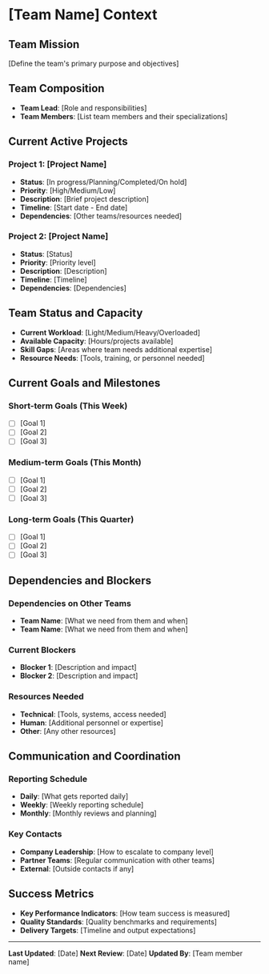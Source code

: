 # [Team Name] Context

## Team Mission
[Define the team's primary purpose and objectives]

## Team Composition
- **Team Lead**: [Role and responsibilities]
- **Team Members**: [List team members and their specializations]

## Current Active Projects
### Project 1: [Project Name]
- **Status**: [In progress/Planning/Completed/On hold]
- **Priority**: [High/Medium/Low]
- **Description**: [Brief project description]
- **Timeline**: [Start date - End date]
- **Dependencies**: [Other teams/resources needed]

### Project 2: [Project Name]
- **Status**: [Status]
- **Priority**: [Priority level]
- **Description**: [Description]
- **Timeline**: [Timeline]
- **Dependencies**: [Dependencies]

## Team Status and Capacity
- **Current Workload**: [Light/Medium/Heavy/Overloaded]
- **Available Capacity**: [Hours/projects available]
- **Skill Gaps**: [Areas where team needs additional expertise]
- **Resource Needs**: [Tools, training, or personnel needed]

## Current Goals and Milestones
### Short-term Goals (This Week)
- [ ] [Goal 1]
- [ ] [Goal 2]
- [ ] [Goal 3]

### Medium-term Goals (This Month)
- [ ] [Goal 1]
- [ ] [Goal 2]
- [ ] [Goal 3]

### Long-term Goals (This Quarter)
- [ ] [Goal 1]
- [ ] [Goal 2]
- [ ] [Goal 3]

## Dependencies and Blockers
### Dependencies on Other Teams
- **Team Name**: [What we need from them and when]
- **Team Name**: [What we need from them and when]

### Current Blockers
- **Blocker 1**: [Description and impact]
- **Blocker 2**: [Description and impact]

### Resources Needed
- **Technical**: [Tools, systems, access needed]
- **Human**: [Additional personnel or expertise]
- **Other**: [Any other resources]

## Communication and Coordination
### Reporting Schedule
- **Daily**: [What gets reported daily]
- **Weekly**: [Weekly reporting schedule]
- **Monthly**: [Monthly reviews and planning]

### Key Contacts
- **Company Leadership**: [How to escalate to company level]
- **Partner Teams**: [Regular communication with other teams]
- **External**: [Outside contacts if any]

## Success Metrics
- **Key Performance Indicators**: [How team success is measured]
- **Quality Standards**: [Quality benchmarks and requirements]
- **Delivery Targets**: [Timeline and output expectations]

---
**Last Updated**: [Date]
**Next Review**: [Date]
**Updated By**: [Team member name]